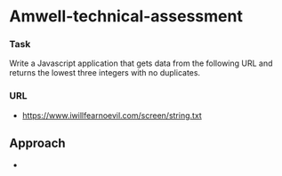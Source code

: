 # Amwell-technical-assessment
### Task
Write a Javascript application that gets data from the following URL and returns the lowest three integers with no duplicates.
### URL
- https://www.iwillfearnoevil.com/screen/string.txt

## Approach
-